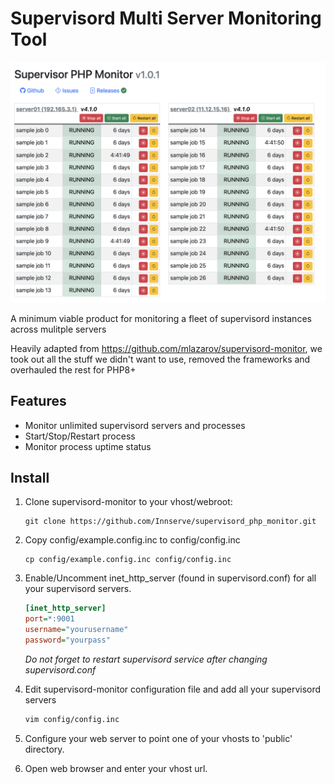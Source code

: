 # Supervisord Multi Server Monitoring Tool

![Screenshot](screen.png)

A minimum viable product for monitoring a fleet of supervisord instances across mulitple servers

Heavily adapted from https://github.com/mlazarov/supervisord-monitor, we took out all the stuff we didn't want to use, removed the frameworks
and overhauled the rest for PHP8+

## Features

* Monitor unlimited supervisord servers and processes
* Start/Stop/Restart process
* Monitor process uptime status

## Install

1. Clone supervisord-monitor to your vhost/webroot:
    ```
    git clone https://github.com/Innserve/supervisord_php_monitor.git
    ```

2. Copy config/example.config.inc to config/config.inc
    ```
    cp config/example.config.inc config/config.inc
    ```

3. Enable/Uncomment inet_http_server (found in supervisord.conf) for all your supervisord servers.
    ```ini
    [inet_http_server]
    port=*:9001
    username="yourusername"
    password="yourpass"
    ```
    _Do not forget to restart supervisord service after changing supervisord.conf_

4. Edit supervisord-monitor configuration file and add all your supervisord servers
    ```bash
    vim config/config.inc
    ```

5. Configure your web server to point one of your vhosts to 'public' directory.
6. Open web browser and enter your vhost url.
